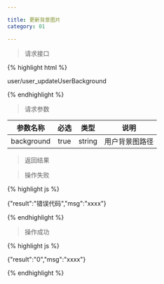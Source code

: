 ```yaml
---

title: 更新背景图片
category: 01

---
```


> 请求接口

{% highlight html %}

user/user_updateUserBackground

{% endhighlight %}

> 请求参数

|参数名称				|必选		|类型		| 说明									
|-----------------------|:---------:|:---------:|--------------------------------------------
|background				|true		|string		|用户背景图路径			

> 返回结果

> 操作失败

{% highlight js %}

{"result":"错误代码","msg":"xxxx"}

{% endhighlight %}


> 操作成功

{% highlight js %}

{"result":"0","msg":"xxxx"}

{% endhighlight %}

